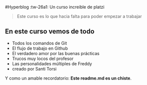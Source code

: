 #Hyperblog :tw-26a1:
Un curso increible de platzi
>Este curso es lo que hacia falta para poder empezar a trabajar

## En este curso vemos de todo
* Todos los comandos de Git
* El flujo de trabajo en Github
* El verdadero amor por las buenas prácticas
* Trucos muy locos del profesor
* Las personalidades múltiples de Freddy
* creado por Santi Torsi

Y como un amable recordatorio: **Este readme.md es un chiste**.
